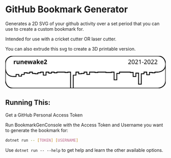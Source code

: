 # GitHub Bookmark Generator

Generates a 2D SVG of your github activity over a set period that you can use to create a custom bookmark for.

Intended for use with a cricket cutter OR laser cutter.

You can also extrude this svg to create a 3D printable version.

![Sample of the Generated Bookmark outline](sample-bookmark.svg)

## Running This:

Get a GitHub Personal Access Token

Run BookmarkGenConsole with the Access Token and Username you want to generate the bookmark for:

```sh
dotnet run -- [TOKEN] [USERNAME]
```

Use `dotnet run -- --help` to get help and learn the other available options.